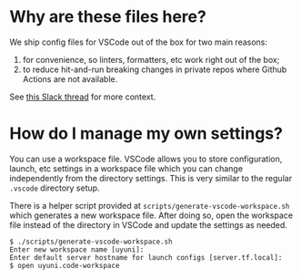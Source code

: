 # Why are these files here?

We ship config files for VSCode out of the box for two main reasons:  

1. for convenience, so linters, formatters, etc work right out of the box;  
2. to reduce hit-and-run breaking changes in private repos where Github Actions are not available.  

See [this Slack thread](https://suse.slack.com/archives/C02DDMY6R0R/p1724770544871309) for more context.

# How do I manage my own settings?

You can use a workspace file. VSCode allows you to store configuration, launch, etc settings in a workspace file which you can change independently from the directory settings. This is very similar to the regular `.vscode` directory setup.  

There is a helper script provided at `scripts/generate-vscode-workspace.sh` which generates a new workspace file. After doing so, open the workspace file instead of the directory in VSCode and update the settings as needed.  

```
$ ./scripts/generate-vscode-workspace.sh
Enter new workspace name [uyuni]: 
Enter default server hostname for launch configs [server.tf.local]: 
$ open uyuni.code-workspace
```
